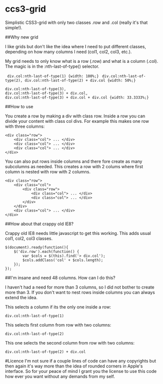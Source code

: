 ccs3-grid
=========

Simplistic CSS3-grid with only two classes .row and .col (really it's that simple!).

##Why new grid

I like grids but don't like the idea where I need to put different classes, depending on how many columns I need (col1, col2, col3, etc.). 

My grid needs to only know what is a row (.row) and what is a column (.col). The magic is in the :nth-last-of-type() selector.

```	div.col:nth-last-of-type(1) {width: 100%;}```
```	div.col:nth-last-of-type(2), div.col:nth-last-of-type(2) + div.col {width: 50%;}```
```	
div.col:nth-last-of-type(3), 
div.col:nth-last-of-type(3) + div.col,
div.col:nth-last-of-type(3) + div.col + div.col {width: 33.3333%;}
```

##How to use

You create a row by making a div with class row. Inside a row you can divide your content with class col divs. For example this makes one row with three columns:

```
<div class="row">
	<div class="col"> ... </div>
	<div class="col"> ... </div>
	<div class="col"> ... </div>
</div>
```

You can also put rows inside columns and there fore create as many subcolumns as needed. This creates a row with 2 colums where first column is nested with row with 2 columns.

```
<div class="row">
	<div class="col">
		<div class="row">
			<div class="col"> ... </div>
			<div class="col"> ... </div>
		</div>
	</div>
	<div class="col"> ... </div>
</div>
```

##How about that crappy old IE8?

Crappy old IE8 needs little javascript to get this working. This adds usual col1, col2, col3 classes.

``` 
$(document).ready(function(){
	$('div.row').each(function() {
		var $cols = $(this).find('> div.col');
		$cols.addClass('col' + $cols.length);
	});
});
```

##I'm insane and need 48 columns. How can I do this?

I haven't had a need for more than 3 columns, so I did not bother to create more than 3. If you don't want to nest rows inside columns you can always extend the idea.

This selects a column if its the only one inside a row:
```
div.col:nth-last-of-type(1)
```

This selects first column from row with two columns:
```
div.col:nth-last-of-type(2)
```

This one selects the second column from row with two columns:
```
div.col:nth-last-of-type(2) + div.col
```

#Licence
I'm not sure if a couple lines of code can have any copyrights but then again it's way more than the idea of rounded corners in Apple's interface. So for your peace of mind I grant you the license to use this code how ever you want without any demands from my self. 